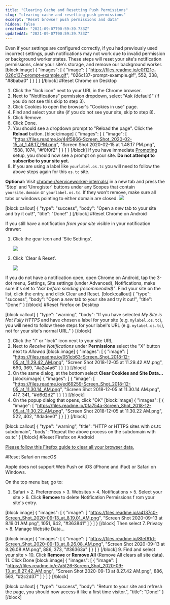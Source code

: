 ```yaml
---
title: "Clearing Cache and Resetting Push Permissions"
slug: "clearing-cache-and-resetting-push-permissions"
excerpt: "Reset browser push permissions and data"
hidden: false
createdAt: "2021-09-07T00:59:39.733Z"
updatedAt: "2021-09-07T00:59:39.733Z"
---
```

Even if your settings are configured correctly, if you had previously used incorrect settings, push notifications may not work due to invalid permission or background worker states. These steps will reset your site's notification permissions, clear your site's storage, and remove our background worker.
[block:image]
{
  "images": [
    {
      "image": [
        "https://files.readme.io/c0f121c-026c137-prompt-example.gif",
        "026c137-prompt-example.gif",
        552,
        338,
        "#8baba0"
      ]
    }
  ]
}
[/block]
#Reset Chrome on Desktop

1. Click the "lock icon" next to your URL in the Chrome browser.
2. Next to "Notifications" permission dropdown, select "Ask (default)" (if you do not see this skip to step 3).
3. Click Cookies to open the browser's "Cookies in use" page.
4. Find and select your site (if you do not see your site, skip to step 8).
5. Click Remove.
6. Click Done.
7. You should see a dropdown prompt to "Reload the page". Click the **Reload** button.
[block:image]
{
  "images": [
    {
      "image": [
        "https://files.readme.io/44f5866-Screen_Shot_2020-02-15_at_1.48.17_PM.png",
        "Screen Shot 2020-02-15 at 1.48.17 PM.png",
        1588,
        1074,
        "#f0f0f2"
      ]
    }
  ]
}
[/block]
If you have immediate [Prompting](doc:permission-requests) setup, you should now see a prompt on your site. **Do not attempt to subscribe to your site yet.**
8. If you are using a label like `yourlabel.os.tc` you will need to follow the above steps again for this `os.tc` site.

**Optional:** Visit [chrome://serviceworker-internals/](chrome://serviceworker-internals/) in a new tab and press the 'Stop' and 'Unregister' buttons under any Scopes that contain `yoursite.domain` or `yourlabel.os.tc`. If they won't remove, make sure all tabs or windows pointing to either domain are closed. <img src="https://files.readme.io/66CdwknESjeKzX6E2Iim_chrome-reset-4.jpg"/>

[block:callout]
{
  "type": "success",
  "body": "Open a *new* tab to your site and try it out!",
  "title": "Done!"
}
[/block]
#Reset Chrome on Android

If you still have a notification *from your site* visible in your notification drawer: 

<ol><li><p>Click the gear icon and 'Site Settings'.</p>
<p><img src="https://files.readme.io/MDW3i3T4iktcqQ4APO2w_android-reset-1.jpg" style="max-width:500px;"></p></li><li><p>Click 'Clear & Reset'.</p>
<p><img src="https://files.readme.io/ze8bkPtQKuCY1Ge7fpoW_android-reset-2.jpg" style="max-width:500px"/></p></li></ol>

If you do not have a notification open, open Chrome on Android, tap the 3-dot menu, Settings, Site settings (under Advanced), Notifications, make sure it's set to *"Ask before sending (recommended)"*. Find your site on the list, click the entry, and click Clear and Reset.
[block:callout]
{
  "type": "success",
  "body": "Open a *new* tab to your site and try it out!",
  "title": "Done!"
}
[/block]
#Reset Firefox on Desktop

[block:callout]
{
  "type": "warning",
  "body": "If you have selected *My Site is Not Fully HTTPS* and have chosen a label for your site (e.g. `mylabel.os.tc`), you will need to follow these steps for your label's URL (e.g. `mylabel.os.tc`), not for your site's normal URL."
}
[/block]

1. Click the "i" or "lock" icon next to your site URL.
2. Next to *Receive Notifications* under **Permissions** select the "X" button next to *Allowed*
[block:image]
{
  "images": [
    {
      "image": [
        "https://files.readme.io/051cb63-Screen_Shot_2018-12-05_at_11.29.42_AM.png",
        "Screen Shot 2018-12-05 at 11.29.42 AM.png",
        690,
        369,
        "#a2a4a6"
      ]
    }
  ]
}
[/block]
3. On the same dialog, at the bottom select **Clear Cookies and Site Data...**
[block:image]
{
  "images": [
    {
      "image": [
        "https://files.readme.io/ed69259-Screen_Shot_2018-12-05_at_11.30.14_AM.png",
        "Screen Shot 2018-12-05 at 11.30.14 AM.png",
        417,
        341,
        "#d6d2d2"
      ]
    }
  ]
}
[/block]
4. On the popup dialog that opens, click "OK"
[block:image]
{
  "images": [
    {
      "image": [
        "https://files.readme.io/0fa754a-Screen_Shot_2018-12-05_at_11.30.22_AM.png",
        "Screen Shot 2018-12-05 at 11.30.22 AM.png",
        522,
        402,
        "#dadee0"
      ]
    }
  ]
}
[/block]

[block:callout]
{
  "type": "warning",
  "title": "HTTP or HTTPS sites with os.tc subdomain",
  "body": "Repeat the above process on the subdomain with os.tc"
}
[/block]
#Reset Firefox on Android

[Please follow this Firefox guide to clear all your browser data.](https://support.mozilla.org/en-US/kb/clear-your-browsing-history-and-other-personal-data#w_clear-specific-items-from-your-browser)

#Reset Safari on macOS

Apple does not support Web Push on iOS (iPhone and iPad) or Safari on Windows.

On the top menu bar, go to:
1. Safari > 2. Preferences > 3. Websites > 4. Notifications > 5. Select your site > 6. Click **Remove** to delete Notification Permissions f rom your site's entry.

[block:image]
{
  "images": [
    {
      "image": [
        "https://files.readme.io/a4137c0-Screen_Shot_2020-09-13_at_8.19.01_AM.png",
        "Screen Shot 2020-09-13 at 8.19.01 AM.png",
        1051,
        642,
        "#363841"
      ]
    }
  ]
}
[/block]
Then select 7. Privacy > 8. Manage Website Data...

[block:image]
{
  "images": [
    {
      "image": [
        "https://files.readme.io/8fef91d-Screen_Shot_2020-09-13_at_8.26.08_AM.png",
        "Screen Shot 2020-09-13 at 8.26.08 AM.png",
        886,
        373,
        "#36363a"
      ]
    }
  ]
}
[/block]
9. Find and select your site > 10. Click **Remove** or **Remove All** (Remove All clears all site data).
11. Click Done
[block:image]
{
  "images": [
    {
      "image": [
        "https://files.readme.io/e7a5f26-Screen_Shot_2020-09-13_at_8.27.42_AM.png",
        "Screen Shot 2020-09-13 at 8.27.42 AM.png",
        886,
        563,
        "#2c2d37"
      ]
    }
  ]
}
[/block]

[block:callout]
{
  "type": "success",
  "body": "Return to your site and refresh the page, you should now access it like a first time visitor.",
  "title": "Done!"
}
[/block]